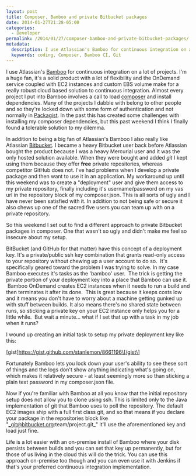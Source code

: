 ```yaml
---
layout: post
title: Composer, Bamboo and private Bitbucket packages
date: 2014-01-27T21:28-05:00
categories:
  - Developer
permalink: /2014/01/27/composer-bamboo-and-private-bitbucket-packages/
metadata:
  description: I use Atlassian's Bamboo for continuous integration on a lot of projects.
  keywords: coding, Composer, Bamboo CI, Git
---
```

I use Atlassian's [Bamboo](http://www.atlassian.com/software/bamboo) for continuous integration on a lot of projects. I'm a huge fan, it's a solid product with a lot of flexibility and the OnDemand service coupled with EC2 instances and custom EBS volume make for a really robust cloud based solution to continuous integration. Almost every project I put into Bamboo involves a call to load [composer](https://getcomposer.org) and install dependencies. Many of the projects I dabble with belong to other people and so they're locked down with some form of authentication and not normally in [Packagist](http://packagist.org). In the past this has created some challenges with installing my composer dependencies, but this past weekend I think I finally found a tolerable solution to my dilemma.

In addition to being a big fan of Atlassian's Bamboo I also really like Atlassian [Bitbucket](http://bitbucket.org). I became a heavy Bitbucket user back before Atlassian bought the product because I was a heavy Mercurial user and it was the only hosted solution available. When they were bought and added _git_ I kept using them because they offer **free** private repositories, whereas competitor GitHub does not. I've had problems when I develop a private package and then want to use it in an application. My workaround up until this weekend was to create a "deployment" user and give them access to my private repository, finally including it's username/password on my vas url in the repository block of my composer.json. This is all sorts of ugly and I have never been satisfied with it. In addition to not being safe or secure it also chews up one of the sacred five users you can team up with on a private repository.

So this weekend I set out to find a different approach to private Bitbucket packages in composer. One that wasn't so ugly and didn't make me feel so insecure about my setup.

BitBucket (and GitHub for that matter) have this concept of a deployment key. It's a private/public ssh key combination that grants read-only access to your repository without chewing up a user account to do so.  It's specifically geared toward the problem I was trying to solve. In my case Bamboo executes it's tasks as the 'bamboo' user.  The trick is getting the private portion of your deployment key into a place that Bamboo can use it.  Bamboo OnDemand creates EC2 instances when it needs to run a build and then terminates it after its done.  This is great because it keeps costs low and it means you don't have to worry about a machine getting gunked up with stuff between builds. It also means there's no shared state between runs, so sticking a private key on your EC2 instance only helps you for a little while.  But wait a minute... what if I set that up with a task in my job when it runs?

I wound up creating an initial task to setup my private deployment key like this:

\[gist\]https://gist.github.com/stanlemon/8661196\[/gist\]

Fortunately Bamboo lets you lock down your user's ability to see these sort of things and the logs don't show anything indicating what's going on, which makes it relatively secure - at least seemingly more so than sticking a plain text password in my composer.json file.

Now if you're familiar with Bamboo at all you know that the initial repository setup does not allow you to clone using ssh. This is limited only to the Java implementation of git that Bamboo uses to poll the repository. The default EC2 images ship with a full first class git, and so that means if you declare your package in the repositories block like "_git@bitbucket.org:team/project.git_" it'll use the aforementioned key and load just fine.

Life is a lot easier with an on-premise install of Bamboo where your disk persists between builds and you can set that key up permanently, but for those of us living in the cloud this will do the trick. You can use this approach on-premise too though and you can even use it with Jenkins if that's your preferred continuous integration implementation.
